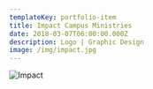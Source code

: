 ```yaml
---
templateKey: portfolio-item
title: Impact Campus Ministries
date: 2018-03-07T06:00:00.000Z
description: Logo | Graphic Design
image: /img/impact.jpg
---
```


![Impact](/img/impact.jpg)
